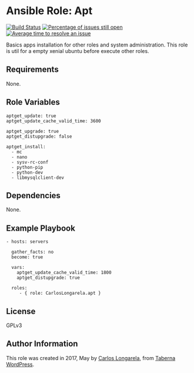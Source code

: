 Ansible Role: Apt
=========

[![Build Status](https://travis-ci.org/CarlosLongarela/ansible-role-apt.svg?branch=master)](https://travis-ci.org/CarlosLongarela/ansible-role-apt)
[![Percentage of issues still open](http://isitmaintained.com/badge/open/CarlosLongarela/ansible-role-apt.svg)](http://isitmaintained.com/project/CarlosLongarela/ansible-role-apt "Percentage of issues still open")
[![Average time to resolve an issue](http://isitmaintained.com/badge/resolution/CarlosLongarela/ansible-role-apt.svg)](http://isitmaintained.com/project/CarlosLongarela/ansible-role-apt "Average time to resolve an issue")

Basics apps installation for other roles and system administration. This role is util for a empty xenial ubuntu before execute other roles.

Requirements
------------

None.

Role Variables
--------------

    aptget_update: true
    aptget_update_cache_valid_time: 3600

    aptget_upgrade: true
    aptget_distupgrade: false

    aptget_install:
      - mc
      - nano
      - sysv-rc-conf
      - python-pip
      - python-dev
      - libmysqlclient-dev

Dependencies
------------

None.

Example Playbook
----------------

    - hosts: servers

      gather_facts: no
      become: true

      vars:
        aptget_update_cache_valid_time: 1800
        aptget_distupgrade: true

      roles:
         - { role: CarlosLongarela.apt }

License
-------

GPLv3

Author Information
------------------

This role was created in 2017, May by [Carlos Longarela](mailto:carlos@longarela.eu), from [Taberna WordPress](https://tabernawp.com/).
